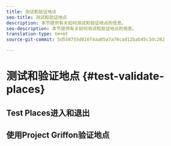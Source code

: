 ```yaml
---
title: 测试和验证地点
seo-title: 测试和验证地点
description: 本节提供有关如何测试和验证地点的信息。
seo-description: 本节提供有关如何测试和验证地点的信息。
translation-type: tm+mt
source-git-commit: 5d558755d816f4aa05a7a76cad12bab45c1dc282

---
```



# 测试和验证地点 {#test-validate-places}

## Test Places进入和退出


## 使用Project Griffon验证地点

